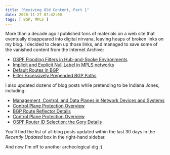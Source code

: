 ```yaml
---
title: "Reviving Old Content, Part 1"
date: 2020-11-27 07:42:00
tags: [ BGP, MPLS ]
---
```

More than a decade ago I published tons of materials on a web site that eventually disappeared into digital nirvana, leaving heaps of broken links on my blog. I decided to clean up those links, and managed to save some of the vanished content from the Internet Archive:

* [OSPF Flooding Filters in Hub-and-Spoke Environments](/kb/tag/OSPF/OSPF_Flood_Reduction_Hub_Spoke/)
* [Implicit and Explicit Null Label in MPLS networks](/kb/tag/MPLS/Implicit_Explicit_NULL/)
* [Default Routes in BGP](/kb/tag/BGP/Default_Route/)
* [Filter Excessively Prepended BGP Paths](/kb/tag/BGP/Filter_Excessively_Prepended_BGP_Paths/)

I also updated dozens of blog posts while pretending to be Indiana Jones, including:
<!--more-->
* [Management, Control, and Data Planes in Network Devices and Systems](/2013/08/management-control-and-data-planes-in/)
* [Control Plane Protection Overview](/2008/11/control-plane-protection-overview/)
* [BGP Route Reflector Details](/2008/08/bgp-route-reflector-details/)
* [Control Plane Protection Overview](/2008/11/control-plane-protection-overview/)
* [OSPF Router ID Selection: the Gory Details](/2009/04/ospf-router-id-selection-all-details/)

You'll find the list of all blog posts updated within the last 30 days in the *Recently Updated* box in the right-hand sidebar.

And now I'm off to another archeological dig ;)
